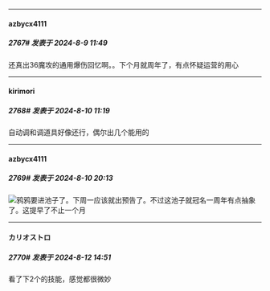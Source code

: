 ﻿
*****

####  azbycx4111  
##### 2767#       发表于 2024-8-9 11:49

还真出36魔攻的通用爆伤回忆啊。。下个月就周年了，有点怀疑运营的用心


*****

####  kirimori  
##### 2768#       发表于 2024-8-10 11:19

自动调和调道具好像还行，偶尔出几个能用的


*****

####  azbycx4111  
##### 2769#       发表于 2024-8-10 20:13

<img src="https://static.saraba1st.com/image/smiley/face2017/072.png" referrerpolicy="no-referrer">鸦鸦要进池子了。下周一应该就出预告了。不过这池子就冠名一周年有点抽象了。这提早了不止一个月


*****

####  カリオストロ  
##### 2770#       发表于 2024-8-12 14:51

看了下2个的技能，感觉都很微妙


